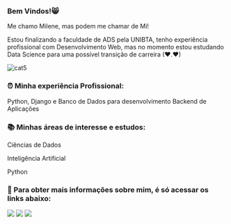 ### Bem Vindos!😸

Me chamo Milene, mas podem me chamar de Mi! <p>
Estou finalizando a faculdade de ADS pela UNIBTA, tenho experiência profissional com Desenvolvimento Web, mas no momento estou estudando Data Science para uma possível transição de carreira (❤.❤)


![cat5](https://github.com/milenemartins/milenemartins/assets/61763972/a056c9d1-b8f4-4bd6-b869-e970e03f63c1)

### ⏰ Minha experiência Profissional:
Python, Django e Banco de Dados para desenvolvimento Backend de Aplicações

### 📚 Minhas áreas de interesse e estudos:
Ciências de Dados <p>
Inteligência Artificial <p>
Python


### 📌 Para obter mais informações sobre mim, é só acessar os links abaixo:
<div> 
  <a href="https://www.linkedin.com/in/milene-almeida-cordeiro-martins/" target="_blank"><img src="https://img.shields.io/badge/-LinkedIn-%230077B5?style=for-the-badge&logo=linkedin&logoColor=white" target="_blank"></a> 
  <a href="https://instagram.com/mimartins.tech" target="_blank"><img src="https://img.shields.io/badge/-Instagram-%23E4405F?style=for-the-badge&logo=instagram&logoColor=white" target="_blank"></a>
  <a href = "mailto:milene_martins@outlook.com"><img src="https://img.shields.io/badge/Microsoft_Outlook-0078D4?style=for-the-badge&logo=microsoft-outlook&logoColor=white" target="_blank"></a>  
</div>
